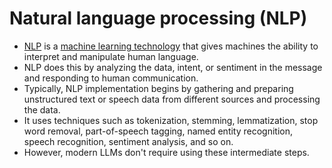 # Natural language processing (NLP)
- [NLP](https://aws.amazon.com/what-is/nlp/) is a [machine learning technology](../MachineLearning.md) that gives machines the ability to interpret and manipulate human language. 
- NLP does this by analyzing the data, intent, or sentiment in the message and responding to human communication.
- Typically, NLP implementation begins by gathering and preparing unstructured text or speech data from different sources and processing the data. 
- It uses techniques such as tokenization, stemming, lemmatization, stop word removal, part-of-speech tagging, named entity recognition, speech recognition, sentiment analysis, and so on. 
- However, modern LLMs don't require using these intermediate steps.